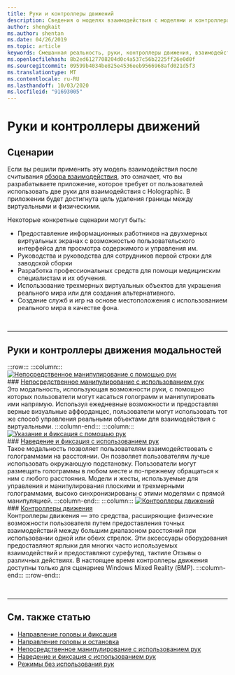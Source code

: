 ```yaml
---
title: Руки и контроллеры движений
description: Сведения о моделях взаимодействия с моделями и контроллерами движения, которые могут удалить границу между виртуальными и физическими.
author: shengkait
ms.author: shentan
ms.date: 04/26/2019
ms.topic: article
keywords: Смешанная реальность, руки, контроллеры движения, взаимодействие, проектирование
ms.openlocfilehash: 8b2ed6127708204d0c4a537c56b2225ff26e0d0f
ms.sourcegitcommit: 09599b4034be825e4536eeb9566968afd021d5f3
ms.translationtype: MT
ms.contentlocale: ru-RU
ms.lasthandoff: 10/03/2020
ms.locfileid: "91693005"
---
```

# <a name="hands-and-motion-controllers"></a>Руки и контроллеры движений
## <a name="scenarios"></a>Сценарии
Если вы решили применить эту модель взаимодействия после считывания [обзора взаимодействия](interaction-fundamentals.md), это означает, что вы разрабатываете приложение, которое требует от пользователей использовать две руки для взаимодействия с Holographic. В приложении будет достигнута цель удаления границы между виртуальными и физическими.

Некоторые конкретные сценарии могут быть:
* Предоставление информационных работников на двухмерных виртуальных экранах с возможностью пользовательского интерфейса для просмотра содержимого и управления им.
* Руководства и руководства для сотрудников первой строки для заводской сборки
* Разработка профессиональных средств для помощи медицинским специалистам и их обучения.  
* Использование трехмерных виртуальных объектов для украшения реального мира или для создания альтернативного. 
* Создание служб и игр на основе местоположения с использованием реального мира в качестве фона.

<br>

---

## <a name="hands-and-motion-controllers-modalities"></a>Руки и контроллеры движения модальностей

:::row:::
    :::column:::
       [![Непосредственное манипулирование с помощью рук](images/hands-and-controllers-direct-manipulation.jpg)](direct-manipulation.md)<br>
       ### <a name="direct-manipulation-with-handsbr"></a>[Непосредственное манипулирование с использованием рук](direct-manipulation.md)<br>
       Это модальность, использующая возможности руки, с помощью которых пользователи могут касаться голограмм и манипулировать ими напрямую. Используя ежедневные возможности и предоставляя верные визуальные аффорданцес, пользователи могут использовать тот же способ управления реальными объектами для взаимодействия с виртуальными.
    :::column-end:::
    :::column:::
       [![Указание и фиксация с помощью рук](images/hands-and-controllers-point-and-commit.jpg)](point-and-commit.md)<br>
        ### <a name="point-and-commit-with-handsbr"></a>[Наведение и фиксация с использованием рук](point-and-commit.md)<br>
        Такое модальность позволяет пользователям взаимодействовать с голограммами на расстоянии. Он позволяет пользователям лучше использовать окружающую подстановку. Пользователи могут размещать голограммы в любом месте и по-прежнему обращаться к ним с любого расстояния. Модели и жесты, используемые для управления и манипулирования плоскими и трехмерными голограммами, высоко синхронизированы с этими моделями с прямой манипуляцией.
    :::column-end:::
    :::column:::
       [![Контроллеры движений](images/hands-and-controllers-motion-controllers.jpg)](motion-controllers.md)<br>
       ### <a name="motion-controllersbr"></a>[Контроллеры движения](motion-controllers.md)<br>
       Контроллеры движения — это средства, расширяющие физические возможности пользователя путем предоставления точных взаимодействий между большим диапазоном расстояний при использовании одной или обеих стрелок. Эти аксессуары оборудования предоставляют ярлыки для многих часто используемых взаимодействий и предоставляют сурефутед, тактиле Отзывы о различных действиях. В настоящее время контроллеры движения доступны только для сценариев Windows Mixed Reality (ВМР). 
    :::column-end:::
:::row-end:::

<br>

---

## <a name="see-also"></a>См. также статью
* [Направление головы и фиксация](gaze-and-commit.md)
* [Направление головы и остановка](gaze-and-dwell.md)
* [Непосредственное манипулирование с использованием рук](direct-manipulation.md)
* [Наведение и фиксация с использованием рук](point-and-commit.md)
* [Режимы без использования рук](hands-free.md)
